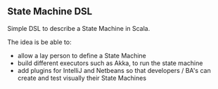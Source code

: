 ## State Machine DSL

Simple DSL to describe a State Machine in Scala.

The idea is be able to:
- allow a lay person to define a State Machine
- build different executors such as Akka, to run the state machine
- add plugins for IntelliJ and Netbeans so that developers / BA's can create and test visually their State Machines


